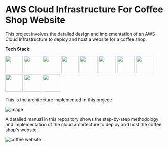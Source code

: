# AWS Cloud Infrastructure For Coffee Shop Website
This project involves the detailed design and implementation of an AWS Cloud Infrastructure to deploy and host a website for a coffee shop.

**Tech Stack:**

<img src = "https://github.com/super-fz/AWS-Cloud-Infrastructure-For-Coffee-Shop/assets/122122054/33fb9b53-0239-430b-8cea-36936f32f407" height = "55">
<img src = "https://github.com/super-fz/AWS-Cloud-Infrastructure-For-Coffee-Shop/assets/122122054/b77978e4-0e77-46b3-8667-30c004733f81" height = "55">
<img src = "https://github.com/super-fz/AWS-Cloud-Infrastructure-For-Coffee-Shop/assets/122122054/dcacd5c1-cb27-4a2c-a6ff-71fd5c18cb32" height = "55">
<img src = "https://github.com/super-fz/AWS-Cloud-Infrastructure-For-Coffee-Shop/assets/122122054/d55118b4-5706-4d58-8c5a-8d7eafa43433" height = "55">
<img src = "https://github.com/super-fz/AWS-Cloud-Infrastructure-For-Coffee-Shop/assets/122122054/200c6442-7bac-4f83-ae42-c92a9eb1b099" height = "55">
<img src = "https://github.com/super-fz/AWS-Cloud-Infrastructure-For-Coffee-Shop/assets/122122054/6d6449cd-8ace-4b63-a205-34335a76b6ee" height = "55">
<img src = "https://github.com/super-fz/AWS-Cloud-Infrastructure-For-Coffee-Shop/assets/122122054/f39f1ff7-1ed8-451f-af55-15d17583d046" height = "55">
<img src = "https://github.com/super-fz/AWS-Cloud-Infrastructure-For-Coffee-Shop/assets/122122054/6d04831e-6d06-40ea-b228-638f211db353" height = "55">
<img src = "https://github.com/super-fz/AWS-Cloud-Infrastructure-For-Coffee-Shop/assets/122122054/3c03592d-be99-4fc1-a5c5-722a0b4edadf" height = "55">
<img src = "https://github.com/super-fz/AWS-Cloud-Infrastructure-For-Coffee-Shop/assets/122122054/a5b722a1-72b2-4239-b3f6-de4e3e2ff080" height = "55">
<img src = "https://github.com/super-fz/AWS-Cloud-Infrastructure-For-Coffee-Shop/assets/122122054/63f5c854-7de2-4cfd-a169-8da11d7d8638" height = "55">


This is the architecture implemented in this project:

![image](https://github.com/super-fz/AWS-Cloud-Infrastructure-For-Coffee-Shop/assets/122122054/3f81864f-ef0a-49b9-8aaf-d4923fdde173)


A detailed manual in this repository shows the step-by-step methodology and implementation of the cloud architecture to deploy and host the coffee shop's website.

![coffee website](https://github.com/super-fz/AWS-Cloud-Infrastructure-For-Coffee-Shop/assets/122122054/e0497fc7-67c6-4779-8356-4cf94e13b264)



